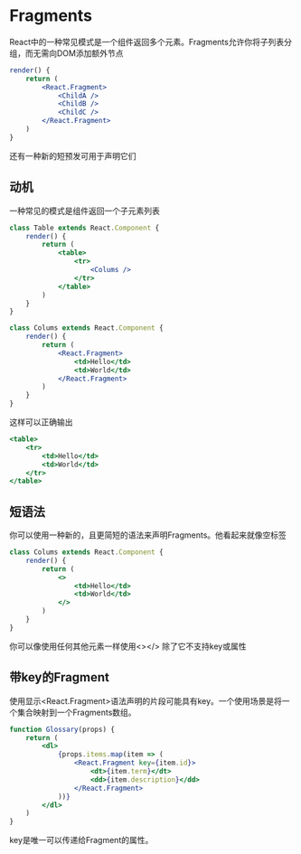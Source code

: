 # Fragments
React中的一种常见模式是一个组件返回多个元素。Fragments允许你将子列表分组，而无需向DOM添加额外节点
```jsx
render() {
    return (
        <React.Fragment>
            <ChildA />
            <ChildB />
            <ChildC />
        </React.Fragment>
    )
}
```

还有一种新的短预发可用于声明它们

## 动机
一种常见的模式是组件返回一个子元素列表
```jsx
class Table extends React.Component {
    render() {
        return (
            <table>
                <tr>
                    <Colums />
                </tr>
            </table>
        )
    }
}

class Colums extends React.Component {
    render() {
        return (
            <React.Fragment>
                <td>Hello</td>
                <td>World</td>
            </React.Fragment>
        )
    }
}
```

这样可以正确输出<Table />
```jsx
<table>
    <tr>
        <td>Hello</td>
        <td>World</td>
    </tr>
</table>
```

## 短语法

你可以使用一种新的，且更简短的语法来声明Fragments。他看起来就像空标签
```jsx
class Colums extends React.Component {
    render() {
        return (
            <>
                <td>Hello</td>
                <td>World</td>
            </>
        )
    }
}
```

你可以像使用任何其他元素一样使用<></> 除了它不支持key或属性

## 带key的Fragment

使用显示<React.Fragment>语法声明的片段可能具有key。一个使用场景是将一个集合映射到一个Fragments数组。

```jsx
function Glossary(props) {
    return (
        <dl>
            {props.items.map(item => (
                <React.Fragment key={item.id}>
                    <dt>{item.term}</dt>
                    <dd>{item.description}</dd>
                </React.Fragment>
            ))}
        </dl>
    )
}
```

key是唯一可以传递给Fragment的属性。
